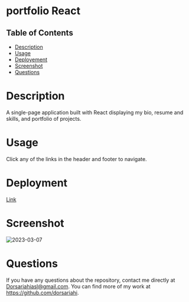 # portfolio React

## Table of Contents
- [Description](#description)
- [Usage](#usage)
- [Deployement](#deployment)
- [Screenshot](#screenshot)
- [Questions](#questions)

# Description
A single-page application built with React displaying my bio, resume and skills, and portfolio of projects.

# Usage
Click any of the links in the header and footer to navigate.

# Deployment
[Link](https://dorsariahi.github.io/portfolio/)

# Screenshot
![2023-03-07](https://user-images.githubusercontent.com/110079849/223588058-105b3ea1-e672-49bd-a320-a7e16bbfa75c.png)

# Questions
If you have any questions about the repository, contact me directly at Dorsariahiasl@gmail.com. You can find more of my work at https://github.com/dorsariahi.
